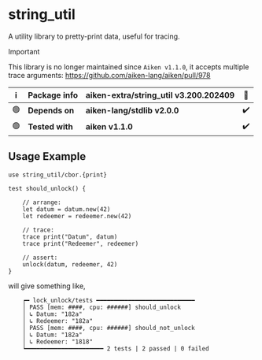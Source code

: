 # string_util

A utility library to pretty-print data, useful for tracing.

> [!IMPORTANT]
> This library is no longer maintained since `Aiken v1.1.0`, it accepts multiple trace arguments: https://github.com/aiken-lang/aiken/pull/978

| ℹ️  | Package info    | aiken-extra/string_util v3.200.202409 | 🐞  |
| --- | --------------- | ------------------------------------- | --- |
| 🟢  | **Depends on**  | **aiken-lang/stdlib v2.0.0**          | ✔️  |
| 🟢  | **Tested with** | **aiken v1.1.0**                      | ✔️  |

## Usage Example

```gleam
use string_util/cbor.{print}
```

```gleam
test should_unlock() {

    // arrange:
    let datum = datum.new(42)
    let redeemer = redeemer.new(42)

    // trace:
    trace print("Datum", datum)
    trace print("Redeemer", redeemer)

    // assert:
    unlock(datum, redeemer, 42)
}
```

will give something like,

```gleam
    ┍━ lock_unlock/tests ━━━━━━━━━━━━━━━━━━━━━━━━━━━━
    │ PASS [mem: ####, cpu: ######] should_unlock
    │ ↳ Datum: "182a"
    │ ↳ Redeemer: "182a"
    │ PASS [mem: ####, cpu: ######] should_not_unlock
    │ ↳ Datum: "182a"
    │ ↳ Redeemer: "1818"
    ┕━━━━━━━━━━━━━━━━━━━━━━ 2 tests | 2 passed | 0 failed
```
